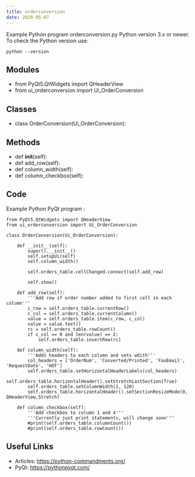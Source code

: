 ```yaml
---
title: orderconversion
date: 2020-05-07
---
```

Example Python program orderconversion.py
Python version 3.x or newer.
To check the Python version use:

    python --version

## Modules

* from PyQt5.QtWidgets import QHeaderView
* from ui_orderconversion import Ui_OrderConversion

## Classes

* class OrderConversion(Ui_OrderConversion):

## Methods

* def __init__(self):
* def add_row(self):
* def column_width(self):
* def column_checkbox(self):

## Code

Example Python PyQt program :

    from PyQt5.QtWidgets import QHeaderView
    from ui_orderconversion import Ui_OrderConversion
    
    class OrderConversion(Ui_OrderConversion):
    
        def __init__(self):
            super().__init__()
            self.setupUi(self)
            self.column_width()
    
            self.orders_table.cellChanged.connect(self.add_row)
    
            self.show()
    
        def add_row(self):
            '''Add row if order number added to first cell in each column'''
            c_row = self.orders_table.currentRow()
            c_col = self.orders_table.currentColumn()
            value = self.orders_table.item(c_row, c_col)
            value = value.text()
            rc = self.orders_table.rowCount()
            if c_col == 0 and len(value) == 2:
                self.orders_table.insertRow(rc)
    
        def column_width(self):
            '''Adds headers to each column and sets wdith'''
            col_headers = ['OrderNum', 'Converted/Printed', 'FaxEmail', 'RequestDate', 'HOT']
            self.orders_table.setHorizontalHeaderLabels(col_headers)
            self.orders_table.horizontalHeader().setStretchLastSection(True)
            self.orders_table.setColumnWidth(1, 120)
            self.orders_table.horizontalHeader().setSectionResizeMode(0, QHeaderView.Stretch)
    
        def column_checkbox(self):
            '''Add checkbox to column 1 and 4'''
            '''Currently just print statements, will change soon'''
            #print(self.orders_table.columnCount())
            #print(self.orders_table.rowCount())
    

## Useful Links

- Articles: https://python-commandments.org/
- PyQt: https://pythonpyqt.com/
